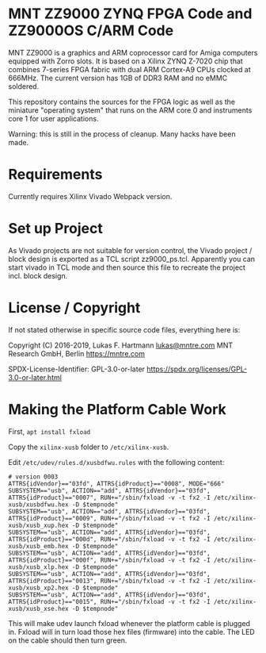 # MNT ZZ9000 ZYNQ FPGA Code and ZZ9000OS C/ARM Code

MNT ZZ9000 is a graphics and ARM coprocessor card for Amiga computers equipped with Zorro slots. It is based on a Xilinx ZYNQ Z-7020 chip that combines 7-series FPGA fabric with dual ARM Cortex-A9 CPUs clocked at 666MHz. The current version has 1GB of DDR3 RAM and no eMMC soldered.

This repository contains the sources for the FPGA logic as well as the miniature "operating system" that runs on the ARM core 0 and instruments core 1 for user applications.

Warning: this is still in the process of cleanup. Many hacks have been made.

# Requirements

Currently requires Xilinx Vivado Webpack version.

# Set up Project

As Vivado projects are not suitable for version control, the Vivado project / block design is exported as a TCL script zz9000_ps.tcl. Apparently you can start vivado in TCL mode and then source this file to recreate the project incl. block design.

# License / Copyright

If not stated otherwise in specific source code files, everything here is:

Copyright (C) 2016-2019, Lukas F. Hartmann <lukas@mntre.com>
MNT Research GmbH, Berlin
https://mntre.com

SPDX-License-Identifier: GPL-3.0-or-later
https://spdx.org/licenses/GPL-3.0-or-later.html

# Making the Platform Cable Work

First, `apt install fxload`

Copy the `xilinx-xusb` folder to `/etc/xilinx-xusb`.

Edit `/etc/udev/rules.d/xusbdfwu.rules` with the following content:

```
# version 0003
ATTRS{idVendor}=="03fd", ATTRS{idProduct}=="0008", MODE="666"
SUBSYSTEM=="usb", ACTION=="add", ATTRS{idVendor}=="03fd", ATTRS{idProduct}=="0007", RUN+="/sbin/fxload -v -t fx2 -I /etc/xilinx-xusb/xusbdfwu.hex -D $tempnode"
SUBSYSTEM=="usb", ACTION=="add", ATTRS{idVendor}=="03fd", ATTRS{idProduct}=="0009", RUN+="/sbin/fxload -v -t fx2 -I /etc/xilinx-xusb/xusb_xup.hex -D $tempnode"
SUBSYSTEM=="usb", ACTION=="add", ATTRS{idVendor}=="03fd", ATTRS{idProduct}=="000d", RUN+="/sbin/fxload -v -t fx2 -I /etc/xilinx-xusb/xusb_emb.hex -D $tempnode"
SUBSYSTEM=="usb", ACTION=="add", ATTRS{idVendor}=="03fd", ATTRS{idProduct}=="000f", RUN+="/sbin/fxload -v -t fx2 -I /etc/xilinx-xusb/xusb_xlp.hex -D $tempnode"
SUBSYSTEM=="usb", ACTION=="add", ATTRS{idVendor}=="03fd", ATTRS{idProduct}=="0013", RUN+="/sbin/fxload -v -t fx2 -I /etc/xilinx-xusb/xusb_xp2.hex -D $tempnode"
SUBSYSTEM=="usb", ACTION=="add", ATTRS{idVendor}=="03fd", ATTRS{idProduct}=="0015", RUN+="/sbin/fxload -v -t fx2 -I /etc/xilinx-xusb/xusb_xse.hex -D $tempnode"
```

This will make udev launch fxload whenever the platform cable is plugged in. Fxload will in turn load those hex files (firmware) into the cable. The LED on the cable should then turn green.

